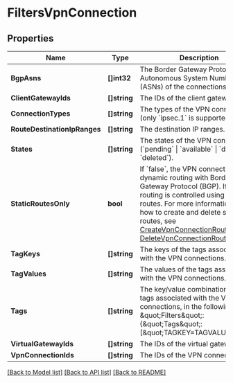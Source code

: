 # FiltersVpnConnection

## Properties

Name | Type | Description | Notes
------------ | ------------- | ------------- | -------------
**BgpAsns** | **[]int32** | The Border Gateway Protocol (BGP) Autonomous System Numbers (ASNs) of the connections. | [optional] 
**ClientGatewayIds** | **[]string** | The IDs of the client gateways. | [optional] 
**ConnectionTypes** | **[]string** | The types of the VPN connections (only &#x60;ipsec.1&#x60; is supported). | [optional] 
**RouteDestinationIpRanges** | **[]string** | The destination IP ranges. | [optional] 
**States** | **[]string** | The states of the VPN connections (&#x60;pending&#x60; \\| &#x60;available&#x60; \\| &#x60;deleting&#x60; \\| &#x60;deleted&#x60;). | [optional] 
**StaticRoutesOnly** | **bool** | If &#x60;false&#x60;, the VPN connection uses dynamic routing with Border Gateway Protocol (BGP). If &#x60;true&#x60;, routing is controlled using static routes. For more information about how to create and delete static routes, see [CreateVpnConnectionRoute](#createvpnconnectionroute) and [DeleteVpnConnectionRoute](#deletevpnconnectionroute). | [optional] 
**TagKeys** | **[]string** | The keys of the tags associated with the VPN connections. | [optional] 
**TagValues** | **[]string** | The values of the tags associated with the VPN connections. | [optional] 
**Tags** | **[]string** | The key/value combination of the tags associated with the VPN connections, in the following format: \&quot;Filters\&quot;:{\&quot;Tags\&quot;:[\&quot;TAGKEY&#x3D;TAGVALUE\&quot;]}. | [optional] 
**VirtualGatewayIds** | **[]string** | The IDs of the virtual gateways. | [optional] 
**VpnConnectionIds** | **[]string** | The IDs of the VPN connections. | [optional] 

[[Back to Model list]](../README.md#documentation-for-models) [[Back to API list]](../README.md#documentation-for-api-endpoints) [[Back to README]](../README.md)


